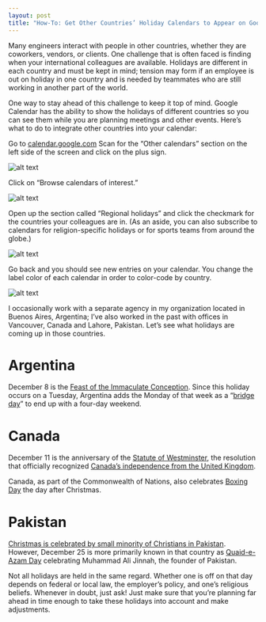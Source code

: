```yaml
---
layout: post
title: "How-To: Get Other Countries’ Holiday Calendars to Appear on Google Calendar"
---
```


Many engineers interact with people in other countries, whether they are coworkers, vendors, or clients. One challenge that is often faced is finding when your international colleagues are available. Holidays are different in each country and must be kept in mind; tension may form if an employee is out on holiday in one country and is needed by teammates who are still working in another part of the world.

One way to stay ahead of this challenge to keep it top of mind. Google Calendar has the ability to show the holidays of different countries so you can see them while you are planning meetings and other events. Here’s what to do to integrate other countries into your calendar:

Go to [calendar.google.com](https://calendar.google.com/) Scan for the “Other calendars” section on the left side of the screen and click on the plus sign.

![alt text](https://cdn-blog.dandelarosa.net/2020/post_35/1.png "Google Calendar Homepage")

Click on “Browse calendars of interest.”

![alt text](https://cdn-blog.dandelarosa.net/2020/post_35/2.png "Dropdown Menu")

Open up the section called “Regional holidays” and click the checkmark for the countries your colleagues are in. (As an aside, you can also subscribe to calendars for religion-specific holidays or for sports teams from around the globe.)

![alt text](https://cdn-blog.dandelarosa.net/2020/post_35/3.png "Subscribe to Calendars")

Go back and you should see new entries on your calendar. You change the label color of each calendar in order to color-code by country.

![alt text](https://cdn-blog.dandelarosa.net/2020/post_35/4.png "Edit Calendars")

I occasionally work with a separate agency in my organization located in Buenos Aires, Argentina; I’ve also worked in the past with offices in Vancouver, Canada and Lahore, Pakistan. Let’s see what holidays are coming up in those countries.

# Argentina

December 8 is the [Feast of the Immaculate Conception](https://en.wikipedia.org/wiki/Immaculate_Conception). Since this holiday occurs on a Tuesday, Argentina adds the Monday of that week as a “[bridge day](https://en.wikipedia.org/wiki/Public_holidays_in_Argentina)” to end up with a four-day weekend.

# Canada

December 11 is the anniversary of the [Statute of Westminster](https://en.wikipedia.org/wiki/Statute_of_Westminster_1931), the resolution that officially recognized [Canada’s independence from the United Kingdom](https://www.canada.ca/en/canadian-heritage/services/important-commemorative-days/anniversary-statute-westminster.html).

Canada, as part of the Commonwealth of Nations, also celebrates [Boxing Day](https://en.wikipedia.org/wiki/Boxing_Day) the day after Christmas.

# Pakistan

[Christmas is celebrated by small minority of Christians in Pakistan](https://www.whychristmas.com/cultures/pakistan.shtml). However, December 25 is more primarily known in that country as [Quaid-e-Azam Day](https://en.wikipedia.org/wiki/Jinnah%27s_Birthday) celebrating Muhammad Ali Jinnah, the founder of Pakistan.

Not all holidays are held in the same regard. Whether one is off on that day depends on federal or local law, the employer’s policy, and one’s religious beliefs. Whenever in doubt, just ask! Just make sure that you’re planning far ahead in time enough to take these holidays into account and make adjustments.
